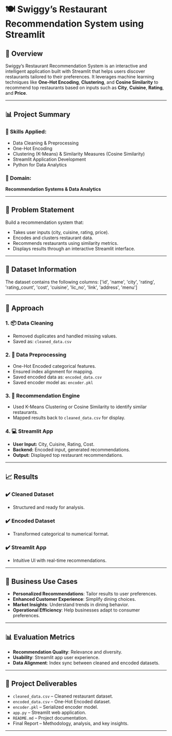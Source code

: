 # 🍽️ Swiggy’s Restaurant Recommendation System using Streamlit

## 🚀 Overview
Swiggy’s Restaurant Recommendation System is an interactive and intelligent application built with Streamlit that helps users discover restaurants tailored to their preferences. It leverages machine learning techniques like **One-Hot Encoding**, **Clustering**, and **Cosine Similarity** to recommend top restaurants based on inputs such as **City**, **Cuisine**, **Rating**, and **Price**.

---

## 📊 Project Summary

### 🔧 Skills Applied:
- Data Cleaning & Preprocessing
- One-Hot Encoding
- Clustering (K-Means) & Similarity Measures (Cosine Similarity)
- Streamlit Application Development
- Python for Data Analytics

### 📁 Domain:
**Recommendation Systems & Data Analytics**

---

## 🎯 Problem Statement
Build a recommendation system that:
- Takes user inputs (city, cuisine, rating, price).
- Encodes and clusters restaurant data.
- Recommends restaurants using similarity metrics.
- Displays results through an interactive Streamlit interface.

---

## 📌 Dataset Information
The dataset contains the following columns:
['id', 'name', 'city', 'rating', 'rating_count', 'cost', 'cuisine', 'lic_no', 'link', 'address', 'menu']


---

## 🧠 Approach

### 1. 📦 Data Cleaning
- Removed duplicates and handled missing values.
- Saved as: `cleaned_data.csv`

### 2. 🔄 Data Preprocessing
- One-Hot Encoded categorical features.
- Ensured index alignment for mapping.
- Saved encoded data as: `encoded_data.csv`
- Saved encoder model as: `encoder.pkl`

### 3. 🧮 Recommendation Engine
- Used K-Means Clustering or Cosine Similarity to identify similar restaurants.
- Mapped results back to `cleaned_data.csv` for display.

### 4. 💻 Streamlit App
- **User Input:** City, Cuisine, Rating, Cost.
- **Backend:** Encoded input, generated recommendations.
- **Output:** Displayed top restaurant recommendations.

---

## 📈 Results

### ✔️ Cleaned Dataset
- Structured and ready for analysis.

### ✔️ Encoded Dataset
- Transformed categorical to numerical format.

### ✔️ Streamlit App
- Intuitive UI with real-time recommendations.

---

## 💼 Business Use Cases

- **Personalized Recommendations**: Tailor results to user preferences.
- **Enhanced Customer Experience**: Simplify dining choices.
- **Market Insights**: Understand trends in dining behavior.
- **Operational Efficiency**: Help businesses adapt to consumer preferences.

---

## 📊 Evaluation Metrics

- **Recommendation Quality**: Relevance and diversity.
- **Usability**: Streamlit app user experience.
- **Data Alignment**: Index sync between cleaned and encoded datasets.

---

## 📂 Project Deliverables

- `cleaned_data.csv` – Cleaned restaurant dataset.
- `encoded_data.csv` – One-Hot Encoded dataset.
- `encoder.pkl` – Serialized encoder model.
- `app.py` – Streamlit web application.
- `README.md` – Project documentation.
- Final Report – Methodology, analysis, and key insights.

---
